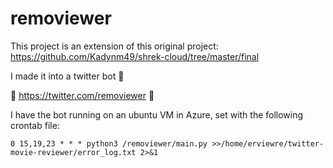 # removiewer

This project is an extension of this original project: https://github.com/Kadynm49/shrek-cloud/tree/master/final

I made it into a twitter bot 🤖

🎥 https://twitter.com/removiewer 🎥

I have the bot running on an ubuntu VM in Azure, set with the following crontab file:

```
0 15,19,23 * * * python3 /removiewer/main.py >>/home/erviewre/twitter-movie-reviewer/error_log.txt 2>&1
```
